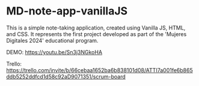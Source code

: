 # MD-note-app-vanillaJS
This is a simple note-taking application, created using Vanilla JS, HTML, and CSS. It represents the first project developed as part of the 'Mujeres Digitales 2024' educational program. 

DEMO: https://youtu.be/Sn3j3NGkoHA

Trello:  https://trello.com/invite/b/66cebaa1652ba6b838101d08/ATTI7a001fe6b865ddb5252ddfcd1d58c92aD9071351/scrum-board
